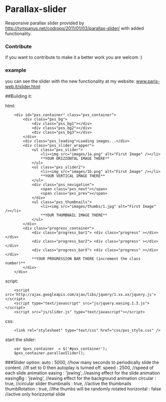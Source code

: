 # Parallax-slider
Responsive parallax slider provided by http://tympanus.net/codrops/2011/01/03/parallax-slider/ with added functionality.

### Contribute
if you want to contribute to make it a better work you are welcom :)

### example
you can see the slider with the new functionality at my website: www.paris-web.it/slider.html

##Building it:

html:
```
	<div id="pxs_container" class="pxs_container">
		<div class="pxs_bg">
			<div class="pxs_bg1"></div>
			<div class="pxs_bg2"></div>
			<div class="pxs_bg3"></div>
		</div>
		<div class="pxs_loading">Loading images...</div>
		<div class="pxs_slider_wrapper">
			<ul class="pxs_slider">
				<li><img src="images/1a.png" alt="First Image" /></li>
				**YOUR ORIZZONTAL IMAGE THERE**
			</ul>
			<ul class="pxs_slider2">
				<li><img src="images/1b.png" alt="First Image" /></li>
				**YOUR VERTICAL IMAGE THERE**
			</ul>
			<div class="pxs_navigation">
				<span class="pxs_next"></span>
				<span class="pxs_prev"></span>
			</div>
			<ul class="pxs_thumbnails">
				<li><img src="images/thumbs/1.jpg" alt="First Image" /></li>
				**YOUR THUMBNAIL IMAGE THERE**
			</ul>
		</div>
		<div class="progress_container">
			<div class="progress_bar1"> <div class="progress" ></div> </div>
			<div class="progress_bar2"> <div class="progress" ></div> </div>
			<div class="progress_barX"> <div class="progress" ></div> </div>
			**YOUR PROGRESSION BAR THERE (increment the class number)**
		</div>
	</div>
```
script:
```
	<script src='http://ajax.googleapis.com/ajax/libs/jquery/1.xx.xx/jquery.js'></script>
	<script type="text/javascript" src="js/jquery.easing.1.3.js"></script>
	<script src="js/slider.js" type="text/javascript"></script>
```
css:
```
	<link rel="stylesheet" type="text/css" href="css/pxs_style.css" />
```

start the slider:
```
	var $pxs_container	= $('#pxs_container');
	$pxs_container.parallaxSlider();
```
###Slider option:
    auto            : 5000,	    //how many seconds to periodically slide the content.
                                //If set to 0 then autoplay is turned off.
    speed           : 2500,     //speed of each slide animation
    easing          : 'jswing', //easing effect for the slide animation
    easingBg        : 'jswing', //easing effect for the background animation
    circular        : true,     //circular slider
    thumbnails      : true,     //active the thumbnails
    thumbRotation   : true,     //the thumbs will be randomly rotated
    horizontal      : false     //active only horizzontal slide

